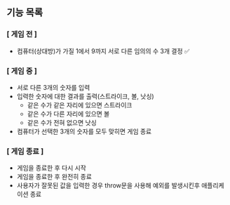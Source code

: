 ## 기능 목록

### [ 게임 전 ]

- 컴퓨터(상대방)가 가질 1에서 9까지 서로 다른 임의의 수 3개 결정 ✅

### [ 게임 중 ]

- 서로 다른 3개의 숫자를 입력
- 입력한 숫자에 대한 결과를 출력(스트라이크, 볼, 낫싱)
  - 같은 수가 같은 자리에 있으면 스트라이크
  - 같은 수가 다른 자리에 있으면 볼
  - 같은 수가 전혀 없으면 낫싱
- 컴퓨터가 선택한 3개의 숫자를 모두 맞히면 게임 종료

### [ 게임 종료 ]

- 게임을 종료한 후 다시 시작
- 게임을 종료한 후 완전히 종료
- 사용자가 잘못된 값을 입력한 경우 throw문을 사용해 예외를 발생시킨후 애플리케이션 종료

